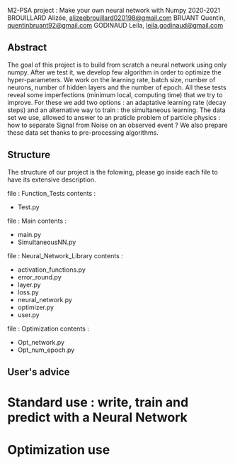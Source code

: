 M2-PSA project : Make your own neural network with Numpy
2020-2021
BROUILLARD Alizée, alizeebrouillard020198@gmail.com
BRUANT Quentin, quentinbruant92@gmail.com
GODINAUD Leila, leila.godinaud@gmail.com


## Abstract

The goal of this project is to build from scratch a neural network using only numpy.
After we test it, we develop few algorithm in order to optimize the hyper-parameters.
We work on the learning rate, batch size, number of neurons, number of hidden layers and the number of epoch.
All these tests reveal some imperfections (minimum local, computing time) that we try to improve.
For these we add two options : an adaptative learning rate (decay steps) and an alternative way to train :
the simultaneous learning.
The data set we use, allowed to answer to an praticle problem of particle physics :
how to separate Signal from Noise on an observed event ?
We also prepare these data set thanks to pre-processing algorithms.

## Structure

The structure of our project is the folowing, please go inside each file to have its extensive description.

file : Function_Tests
contents :
  - Test.py

file : Main
contents :
  - main.py
  - SimultaneousNN.py

file : Neural_Network_Library
contents : 
  - activation_functions.py
  - error_round.py
  - layer.py
  - loss.py
  - neural_network.py
  - optimizer.py
  - user.py

file : Optimization
contents :
  - Opt_network.py
  - Opt_num_epoch.py


## User's advice

# Standard use : write, train and predict with a Neural Network

# Optimization use























